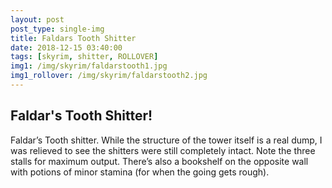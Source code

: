 ```yaml
---
layout: post
post_type: single-img
title: Faldars Tooth Shitter
date: 2018-12-15 03:40:00
tags: [skyrim, shitter, ROLLOVER]
img1: /img/skyrim/faldarstooth1.jpg
img1_rollover: /img/skyrim/faldarstooth2.jpg
---
```

## Faldar's Tooth Shitter!

Faldar’s Tooth shitter. While the structure of the tower itself is a real dump, I was relieved to see the shitters were still completely intact. Note the three stalls for maximum output. There’s also a bookshelf on the opposite wall with potions of minor stamina (for when the going gets rough).
